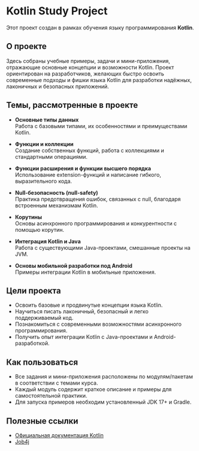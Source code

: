 # Kotlin Study Project

Этот проект создан в рамках обучения языку программирования **Kotlin**.

## О проекте

Здесь собраны учебные примеры, задачи и мини-приложения, отражающие основные концепции и возможности Kotlin. Проект ориентирован на разработчиков, желающих быстро освоить современные подходы и фишки языка Kotlin для разработки надёжных, лаконичных и безопасных приложений.

## Темы, рассмотренные в проекте

- **Основные типы данных**  
  Работа с базовыми типами, их особенностями и преимуществами Kotlin.

- **Функции и коллекции**  
  Создание собственных функций, работа с коллекциями и стандартными операциями.

- **Функции расширения и функции высшего порядка**  
  Использование extension-функций и написание гибкого, выразительного кода.

- **Null-безопасность (null-safety)**  
  Практика предотвращения ошибок, связанных с null, благодаря встроенным механизмам Kotlin.

- **Корутины**  
  Основы асинхронного программирования и конкурентности с помощью корутин.

- **Интеграция Kotlin и Java**  
  Работа с существующими Java-проектами, смешанные проекты на JVM.

- **Основы мобильной разработки под Android**  
  Примеры интеграции Kotlin в мобильные приложения.

## Цели проекта

- Освоить базовые и продвинутые концепции языка Kotlin.
- Научиться писать лаконичный, безопасный и легко поддерживаемый код.
- Познакомиться с современными возможностями асинхронного программирования.
- Получить опыт интеграции Kotlin с Java-проектами и Android-разработкой.

## Как пользоваться

- Все задания и мини-приложения расположены по модулям/пакетам в соответствии с темами курса.
- Каждый модуль содержит краткое описание и примеры для самостоятельной практики.
- Для запуска примеров необходим установленный JDK 17+ и Gradle.

## Полезные ссылки

- [Официальная документация Kotlin](https://kotlinlang.org/docs/home.html)
- [Job4j](https://job4j.ru/)